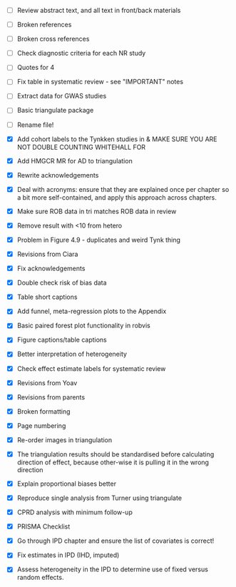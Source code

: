 - [ ] Review abstract text, and all text in front/back materials
- [ ] Broken references
- [ ] Broken cross references
- [ ] Check diagnostic criteria for each NR study
- [ ] Quotes for 4
- [ ] Fix table in systematic review - see "IMPORTANT" notes
- [ ] Extract data for GWAS studies
- [ ] Basic triangulate package
- [ ] Rename file!

- [x] Add cohort labels to the Tynkken studies in & MAKE SURE YOU ARE NOT DOUBLE COUNTING WHITEHALL FOR 
- [x] Add HMGCR MR for AD to triangulation
- [x] Rewrite acknowledgements
- [x] Deal with acronyms: ensure that they are explained once per chapter so a bit more self-contained, and apply this approach across chapters.
- [x] Make sure ROB data in tri matches ROB data in review
- [x] Remove result with <10 from hetero
- [x] Problem in Figure 4.9 - duplicates and weird Tynk thing
- [x] Revisions from Ciara
- [x] Fix acknowledgements
- [x] Double check risk of bias data
- [x] Table short captions
- [x] Add funnel, meta-regression plots to the Appendix
- [x] Basic paired forest plot functionality in robvis
- [x] Figure captions/table captions
- [X] Better interpretation of heterogeneity
- [x] Check effect estimate labels for systematic review
- [x] Revisions from Yoav
- [x] Revisions from parents
- [x] Broken formatting
- [x] Page numbering
- [x] Re-order images in triangulation
- [x] The triangulation results should be standardised before calculating direction of effect, because other-wise it is pulling it in the wrong direction
- [x] Explain proportional biases better
- [x] Reproduce single analysis from Turner using triangulate
- [x] CPRD analysis with minimum follow-up
- [x] PRISMA Checklist
- [x] Go through IPD chapter and ensure the list of covariates is correct!
- [x] Fix estimates in IPD (IHD, imputed)
- [X] Assess heterogeneity in the IPD to determine use of fixed versus random effects.

